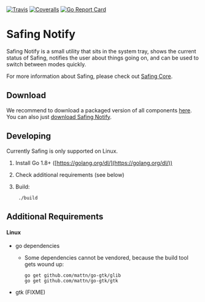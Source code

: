 [![Travis](https://img.shields.io/travis/Safing/safing-notify.svg?style=flat-square)](https://travis-ci.org/Safing/safing-notify)
[![Coveralls](https://img.shields.io/coveralls/Safing/safing-notify.svg?branch=master&style=flat-square)](https://coveralls.io/github/Safing/safing-notify?branch=master)
[![Go Report Card](https://goreportcard.com/badge/github.com/Safing/safing-notify?style=flat-square)](https://goreportcard.com/report/github.com/Safing/safing-notify)

# Safing Notify

Safing Notify is a small utility that sits in the system tray, shows the current status of Safing, notifies the user about things going on, and can be used to switch between modes quickly.

For more information about Safing, please check out [Safing Core](https://github.com/Safing/safing-core).

## Download

We recommend to download a packaged version of all components [here](https://github.com/Safing/safing-installer/releases).  
You can also just [download Safing Notify](https://github.com/Safing/safing-notify/releases).

## Developing

Currently Safing is only supported on Linux.

1. Install Go 1.8+ ([https://golang.org/dl/](https://golang.org/dl/))
2. Check additional requirements (see below)
3. Build:

        ./build

## Additional Requirements

#### Linux

- go dependencies
  - Some dependencies cannot be vendored, because the build tool gets wound up:

        go get github.com/mattn/go-gtk/glib
        go get github.com/mattn/go-gtk/gtk

- gtk (FIXME)
